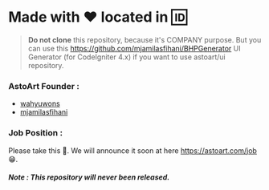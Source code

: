 # Made with :heart: located in :id:

> **Do not clone** this repository, because it's COMPANY purpose. But you can use this https://github.com/mjamilasfihani/BHPGenerator UI Generator (for CodeIgniter 4.x) if you want to use astoart/ui repository.

### AstoArt Founder :

 * [wahyuwons](https://github.com/wahyuwons)
 * [mjamilasfihani](https://github.com/mjamilasfihani)

### Job Position :

Please take this :taco:. We will announce it soon at here https://astoart.com/job :grin:.

##### Note : This repository will never been released.
